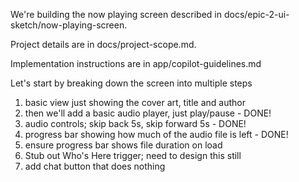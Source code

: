 We're building the now playing screen described in docs/epic-2-ui-sketch/now-playing-screen.

Project details are in docs/project-scope.md.

Implementation instructions are in app/copilot-guidelines.md


Let's start by breaking down the screen into multiple steps
1. basic view just showing the cover art, title and author
2. then we'll add a basic audio player, just play/pause - DONE!
3. audio controls; skip back 5s, skip forward 5s - DONE!
4. progress bar showing how much of the audio file is left - DONE!
5. ensure progress bar shows file duration on load
5. Stub out Who's Here trigger; need to design this still
6. add chat button that does nothing

